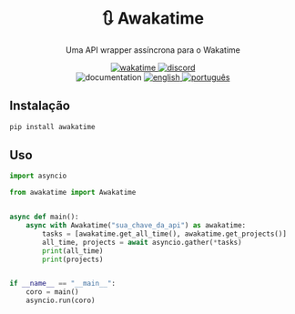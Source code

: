 <div align="center">
    <h1>🔃 Awakatime</h1>
    <p>Uma API wrapper assíncrona para o Wakatime</p>
    <a href="https://wakatime.com/badge/github/controlado/awakatime">
        <img src="https://wakatime.com/badge/github/controlado/awakatime.svg" alt="wakatime">
    </a>
    <a href="https://discordapp.com/users/854886148455399436">
        <img src="https://dcbadge.vercel.app/api/shield/854886148455399436?style=flat" alt="discord">
    </a>
    <br>
    <img src="https://img.shields.io/badge/Documentation-gray" alt="documentation">
    <a href="README.md">
        <img src="https://img.shields.io/badge/English-blue" alt="english">
    </a>
    <a href="README.br.md">
        <img src="https://img.shields.io/badge/Português%20Brasileiro-blue" alt="português">
    </a>
</div>

## Instalação

```bash
pip install awakatime
```

## Uso

```python
import asyncio

from awakatime import Awakatime


async def main():
    async with Awakatime("sua_chave_da_api") as awakatime:
        tasks = [awakatime.get_all_time(), awakatime.get_projects()]
        all_time, projects = await asyncio.gather(*tasks)
        print(all_time)
        print(projects)


if __name__ == "__main__":
    coro = main()
    asyncio.run(coro)
```
